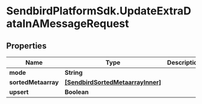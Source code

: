# SendbirdPlatformSdk.UpdateExtraDataInAMessageRequest

## Properties

Name | Type | Description | Notes
------------ | ------------- | ------------- | -------------
**mode** | **String** |  | [optional] 
**sortedMetaarray** | [**[SendbirdSortedMetaarrayInner]**](SendbirdSortedMetaarrayInner.md) |  | [optional] 
**upsert** | **Boolean** |  | [optional] 


